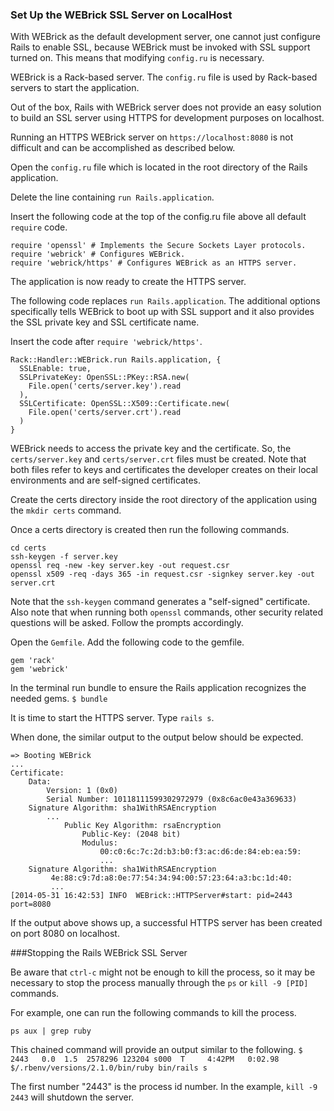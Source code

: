 ### Set Up the WEBrick SSL Server on LocalHost

With WEBrick as the default development server, one cannot just configure Rails to enable SSL, because WEBrick must be invoked with SSL support turned on.  This means that modifying `config.ru` is necessary.

WEBrick is a Rack-based server.  The `config.ru` file is used by Rack-based servers to start the application.

Out of the box, Rails with WEBrick server does not provide an easy solution to build an SSL server using HTTPS for development purposes on localhost.

Running an HTTPS WEBrick server on `https://localhost:8080` is not difficult and can be accomplished as described below.  

Open the `config.ru` file which is located in the root directory of the Rails application.  

Delete the line containing `run Rails.application`.

Insert the following code at the top of the config.ru file above all default `require` code.

```
require 'openssl' # Implements the Secure Sockets Layer protocols.
require 'webrick' # Configures WEBrick.
require 'webrick/https' # Configures WEBrick as an HTTPS server.
```

The application is now ready to create the HTTPS server.

The following code replaces `run Rails.application`.  The additional options specifically tells WEBrick to boot up with SSL support and it also provides the SSL private key and SSL certificate name.

Insert the code after `require 'webrick/https'`.  

```
Rack::Handler::WEBrick.run Rails.application, {
  SSLEnable: true,
  SSLPrivateKey: OpenSSL::PKey::RSA.new(
    File.open('certs/server.key').read
  ),
  SSLCertificate: OpenSSL::X509::Certificate.new(
    File.open('certs/server.crt').read
  )
}
```
WEBrick needs to access the private key and the certificate.  So, the `certs/server.key` and `certs/server.crt` files must  be created.  Note that both files refer to keys and certificates the developer creates on their local environments and are self-signed certificates.

Create the certs directory inside the root directory of the application using the `mkdir certs` command.

Once a certs directory is created then run the following commands.
```
cd certs
ssh-keygen -f server.key
openssl req -new -key server.key -out request.csr
openssl x509 -req -days 365 -in request.csr -signkey server.key -out server.crt
```
Note that the `ssh-keygen` command generates a "self-signed" certificate.  Also note that when running both `openssl` commands, other security related questions will be asked.  Follow the prompts accordingly.

Open the `Gemfile`.  Add the following code to the gemfile.

```
gem 'rack'
gem 'webrick'
```

In the terminal run bundle to ensure the Rails application recognizes the needed gems.
`$ bundle`

It is time to start the HTTPS server.
Type `rails s`.

When done, the similar output to the output below should be expected.

```
=> Booting WEBrick
...
Certificate:
    Data:
        Version: 1 (0x0)
        Serial Number: 10118111599302972979 (0x8c6ac0e43a369633)
    Signature Algorithm: sha1WithRSAEncryption
        ...
            Public Key Algorithm: rsaEncryption
                Public-Key: (2048 bit)
                Modulus:
                    00:c0:6c:7c:2d:b3:b0:f3:ac:d6:de:84:eb:ea:59:
                    ...
    Signature Algorithm: sha1WithRSAEncryption
         4e:88:c9:7d:a8:0e:77:54:34:94:00:57:23:64:a3:bc:1d:40:
         ...
[2014-05-31 16:42:53] INFO  WEBrick::HTTPServer#start: pid=2443 port=8080
```
If the output above shows up, a successful HTTPS server has been created on port 8080 on localhost.

###Stopping the Rails WEBrick SSL Server

Be aware that `ctrl-c` might not be enough to kill the process, so it may be necessary to stop the process manually through the `ps` or `kill -9 [PID]` commands.

For example, one can run the following commands to kill the process.

`ps aux | grep ruby`

This chained command will provide an output similar to the following.
`$           2443   0.0  1.5  2578296 123204 s000  T     4:42PM   0:02.98 $/.rbenv/versions/2.1.0/bin/ruby bin/rails s`

The first number "2443" is the process id number.  In the example, `kill -9 2443` will shutdown the server.
